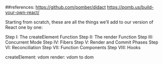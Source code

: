 
##references:
https://github.com/pomber/didact
https://pomb.us/build-your-own-react/



Starting from scratch, these are all the things we’ll add to our version of React one by one:

Step I: The createElement Function
Step II: The render Function
Step III: Concurrent Mode
Step IV: Fibers
Step V: Render and Commit Phases
Step VI: Reconciliation
Step VII: Function Components
Step VIII: Hooks



createElement: vdom
render: vdom to dom